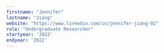 ```yaml
---
firstname: "Jennifer"
lastname: "Jiang"
website: "https://www.linkedin.com/in/jennifer-jiang-02"
role: "Undergraduate Researcher"
startyear: '2022'
endyear: '2022'
---
```

